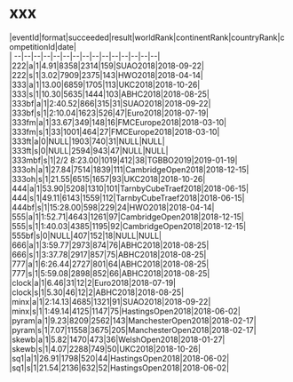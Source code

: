 # xxx


|eventId|format|succeeded|result|worldRank|continentRank|countryRank|competitionId|date|  
|	--|--|--|--|--|--|--|--|--|--|--|--|--|--|--|  
|222|a|1|4.91|8358|2314|159|SUAO2018|2018-09-22|  
|222|s|1|3.02|7909|2375|143|HWO2018|2018-04-14|  
|333|a|1|13.00|6859|1705|113|UKC2018|2018-10-26|  
|333|s|1|10.30|5635|1444|103|ABHC2018|2018-08-25|  
|333bf|a|1|2:40.52|866|315|31|SUAO2018|2018-09-22|  
|333bf|s|1|2:10.04|1623|526|47|Euro2018|2018-07-19|  
|333fm|a|1|33.67|349|148|16|FMCEurope2018|2018-03-10|  
|333fm|s|1|33|1001|464|27|FMCEurope2018|2018-03-10|  
|333ft|a|0|NULL|1903|740|31|NULL|NULL|  
|333ft|s|0|NULL|2594|943|47|NULL|NULL|  
|333mbf|s|1|2/2 8:23.00|1019|412|38|TGBBO2019|2019-01-19|  
|333oh|a|1|27.84|7514|1839|111|CambridgeOpen2018|2018-12-15|  
|333oh|s|1|21.55|6515|1657|93|UKC2018|2018-10-26|  
|444|a|1|53.90|5208|1310|101|TarnbyCubeTraef2018|2018-06-15|  
|444|s|1|49.11|6143|1559|112|TarnbyCubeTraef2018|2018-06-15|  
|444bf|s|1|15:28.00|598|229|24|HWO2018|2018-04-14|  
|555|a|1|1:52.71|4643|1261|97|CambridgeOpen2018|2018-12-15|  
|555|s|1|1:40.03|4385|1195|92|CambridgeOpen2018|2018-12-15|  
|555bf|s|0|NULL|407|152|18|NULL|NULL|  
|666|a|1|3:59.77|2973|874|76|ABHC2018|2018-08-25|  
|666|s|1|3:37.78|2917|857|75|ABHC2018|2018-08-25|  
|777|a|1|6:26.44|2727|801|64|ABHC2018|2018-08-25|  
|777|s|1|5:59.08|2898|852|66|ABHC2018|2018-08-25|  
|clock|a|1|6.46|31|12|2|Euro2018|2018-07-19|  
|clock|s|1|5.30|46|12|2|ABHC2018|2018-08-25|  
|minx|a|1|2:14.13|4685|1321|91|SUAO2018|2018-09-22|  
|minx|s|1|1:49.14|4125|1147|75|HastingsOpen2018|2018-06-02|  
|pyram|a|1|9.23|8209|2562|143|ManchesterOpen2018|2018-02-17|  
|pyram|s|1|7.07|11558|3675|205|ManchesterOpen2018|2018-02-17|  
|skewb|a|1|5.82|1470|473|36|WelshOpen2018|2018-01-27|  
|skewb|s|1|4.07|2288|749|50|UKC2018|2018-10-26|  
|sq1|a|1|26.91|1798|520|44|HastingsOpen2018|2018-06-02|  
|sq1|s|1|21.54|2136|632|52|HastingsOpen2018|2018-06-02|  
